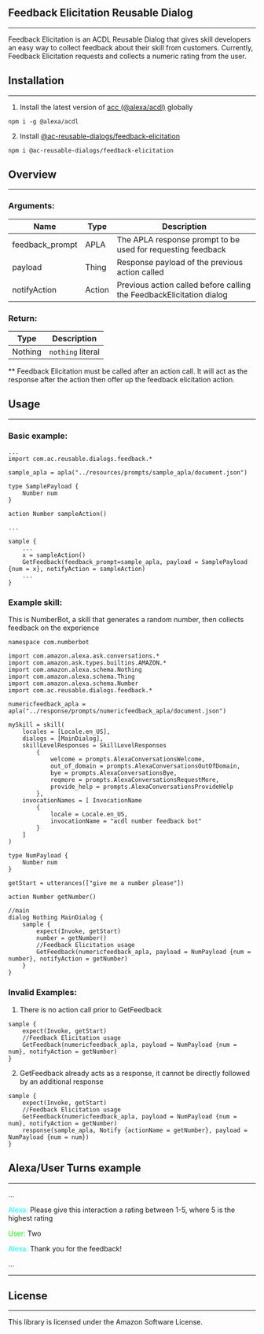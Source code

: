 ## Feedback Elicitation Reusable Dialog
___

Feedback Elicitation is an ACDL Reusable Dialog that gives skill developers an easy way to collect feedback about their skill from customers. Currently, Feedback Elicitation requests and collects a numeric rating from the user.


## Installation
___

1. Install the latest version of [acc (@alexa/acdl)](https://www.npmjs.com/package/@alexa/acdl) globally
 ```
 npm i -g @alexa/acdl
 ```
2. Install [@ac-reusable-dialogs/feedback-elicitation](https://www.npmjs.com/package/@ac-reusable-dialogs/feedback-elicitation)
```
npm i @ac-reusable-dialogs/feedback-elicitation
```

## Overview
___

### Arguments:

| Name |Type | Description |
|---|---|---|
| feedback_prompt | APLA | The APLA response prompt to be used for requesting feedback |
| payload | Thing | Response payload of the previous action called |
| notifyAction | Action | Previous action called before calling the FeedbackElicitation dialog |
						
### Return:
| Type | Description |
|---|---|
| Nothing | `nothing` literal |

** Feedback Elicitation must be called after an action call. It will act as the response after the action then offer up the feedback elicitation action.


## Usage
___

### Basic example:

```
...
import com.ac.reusable.dialogs.feedback.*

sample_apla = apla("../resources/prompts/sample_apla/document.json")

type SamplePayload {
    Number num
}

action Number sampleAction()

...

sample {
    ...
    x = sampleAction()
    GetFeedback(feedback_prompt=sample_apla, payload = SamplePayload {num = x}, notifyAction = sampleAction)
    ...
}
```


### Example skill: 
This is NumberBot, a skill that generates a random number, then collects feedback on the experience

```
namespace com.numberbot

import com.amazon.alexa.ask.conversations.*
import com.amazon.ask.types.builtins.AMAZON.*
import com.amazon.alexa.schema.Nothing
import com.amazon.alexa.schema.Thing
import com.amazon.alexa.schema.Number
import com.ac.reusable.dialogs.feedback.*

numericfeedback_apla = apla("../response/prompts/numericfeedback_apla/document.json")

mySkill = skill(
    locales = [Locale.en_US],
    dialogs = [MainDialog],
    skillLevelResponses = SkillLevelResponses
        {
            welcome = prompts.AlexaConversationsWelcome,
            out_of_domain = prompts.AlexaConversationsOutOfDomain,
            bye = prompts.AlexaConversationsBye,
            reqmore = prompts.AlexaConversationsRequestMore,
            provide_help = prompts.AlexaConversationsProvideHelp
        },
    invocationNames = [ InvocationName 
        {
            locale = Locale.en_US,
            invocationName = "acdl number feedback bot"  
        }
    ]
)

type NumPayload {
    Number num
}

getStart = utterances(["give me a number please"])

action Number getNumber()

//main
dialog Nothing MainDialog {
    sample {
        expect(Invoke, getStart)
        number = getNumber()
        //Feedback Elicitation usage
        GetFeedback(numericfeedback_apla, payload = NumPayload {num = number}, notifyAction = getNumber)  
    }
}
```


### Invalid Examples:
1. There is no action call prior to GetFeedback

```
sample {
    expect(Invoke, getStart)
    //Feedback Elicitation usage
    GetFeedback(numericfeedback_apla, payload = NumPayload {num = num}, notifyAction = getNumber)  
}
```

2. GetFeedback already acts as a response, it cannot be directly followed by an additional response

```
sample {
    expect(Invoke, getStart)
    //Feedback Elicitation usage
    GetFeedback(numericfeedback_apla, payload = NumPayload {num = num}, notifyAction = getNumber)  
    response(sample_apla, Notify {actionName = getNumber}, payload = NumPayload {num = num})
}
```


## Alexa/User Turns example
___

...

<span style="color:cyan">Alexa:</span> Please give this interaction a rating between 1-5, where 5 is the highest rating

<span style="color:lime">User:</span> Two

<span style="color:cyan">Alexa:</span> Thank you for the feedback!

...

___

## License
___
This library is licensed under the Amazon Software License.

